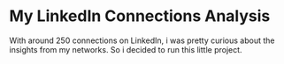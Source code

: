 # My LinkedIn Connections Analysis

With around 250 connections on LinkedIn, i was pretty curious about the insights from my networks. So i decided to run this little project.
